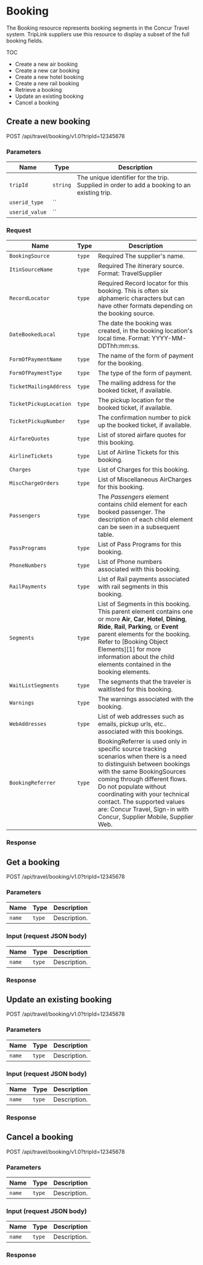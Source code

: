 # Booking
The Booking resource represents booking segments in the Concur Travel system. TripLink suppliers use this resource to display a subset of the full booking fields.

TOC
* Create a new air booking
* Create a new car booking
* Create a new hotel booking
* Create a new rail booking
* Retrieve a booking
* Update an existing booking
* Cancel a booking

## Create a new booking

POST /api/travel/booking/v1.0?tripId=12345678

### Parameters

Name | Type | Description
-----|------|--------------
`tripId`|`string` | The unique identifier for the trip. Supplied in order to add a booking to an existing trip.
`userid_type` | `` |
`userid_value` | `` |

### Request

Name | Type | Description
-----|------|--------------
`BookingSource`|`type` | Required The supplier's name.
`ItinSourceName`|`type` | Required The itinerary source. Format: TravelSupplier
`RecordLocator`|`type` | Required Record locator for this booking. This is often six alphameric characters but can have other formats depending on the booking source.
`DateBookedLocal`|`type` | The date the booking was created, in the booking location's local time. Format: YYYY-MM-DDThh:mm:ss.
`FormOfPaymentName`|`type` | The name of the form of payment for the booking.
`FormOfPaymentType`|`type` | The type of the form of payment.
`TicketMailingAddress` |`type` |  The mailing address for the booked ticket, if available.
`TicketPickupLocation` |`type` |   The pickup location for the booked ticket, if available.
`TicketPickupNumber` |`type` |   The confirmation number to pick up the booked ticket, if available.
`AirfareQuotes` |`type` |   List of stored airfare quotes for this booking.
`AirlineTickets` |`type` |   List of Airline Tickets for this booking.
`Charges` |`type` |   List of Charges for this booking.
`MiscChargeOrders` |`type` |   List of Miscellaneous AirCharges for this booking.
`Passengers` |`type` |  The *Passengers* element contains child element for each booked passenger. The description of each child element can be seen in a subsequent table.
`PassPrograms` |`type` |   List of Pass Programs for this booking.
`PhoneNumbers` |`type` |   List of Phone numbers associated with this booking.
`RailPayments` |`type` |   List of Rail payments associated with rail segments in this booking.
`Segments` |`type` |   List of Segments in this booking. This parent element contains one or more **Air**, **Car**, **Hotel**, **Dining**, **Ride**, **Rail**, **Parking**, or **Event** parent elements for the booking. Refer to [Booking Object Elements][1] for more information about the child elements contained in the booking elements.
`WaitListSegments` |`type` |  The segments that the traveler is waitlisted for this booking.
`Warnings` |`type` |  The warnings associated with the booking.
`WebAddresses` |`type` |  List of web addresses such as emails, pickup urls, etc.. associated with this bookings.
`BookingReferrer` |`type` |  BookingReferrer  is used only in specific source  tracking scenarios when there is a need to distinguish between bookings with the same BookingSources coming through different flows. Do not populate without coordinating with your technical contact. The supported values are: Concur Travel, Sign-in with Concur, Supplier Mobile, Supplier Web.


### Response

## Get a booking

POST /api/travel/booking/v1.0?tripId=12345678

### Parameters

Name | Type | Description
-----|------|--------------
`name`|`type` | Description.

### Input (request JSON body)

Name | Type | Description
-----|------|--------------
`name`|`type` | Description.

### Response

## Update an existing booking


POST /api/travel/booking/v1.0?tripId=12345678

### Parameters

Name | Type | Description
-----|------|--------------
`name`|`type` | Description.

### Input (request JSON body)

Name | Type | Description
-----|------|--------------
`name`|`type` | Description.

### Response

## Cancel a booking


POST /api/travel/booking/v1.0?tripId=12345678

### Parameters

Name | Type | Description
-----|------|--------------
`name`|`type` | Description.

### Input (request JSON body)

Name | Type | Description
-----|------|--------------
`name`|`type` | Description.

### Response
